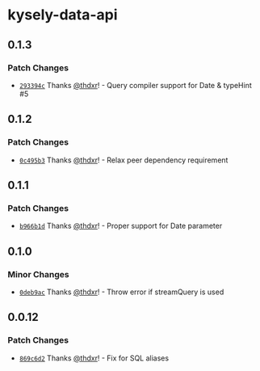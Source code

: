 # kysely-data-api

## 0.1.3

### Patch Changes

- [`293394c`](https://github.com/serverless-stack/kysely-data-api/commit/293394c0980d6d97e70b0eec7e329d7a89e92d73) Thanks [@thdxr](https://github.com/thdxr)! - Query compiler support for Date & typeHint #5

## 0.1.2

### Patch Changes

- [`0c495b3`](https://github.com/serverless-stack/kysely-data-api/commit/0c495b32eca982a915656c3f0a1ca9d11b7ebd07) Thanks [@thdxr](https://github.com/thdxr)! - Relax peer dependency requirement

## 0.1.1

### Patch Changes

- [`b966b1d`](https://github.com/serverless-stack/kysely-data-api/commit/b966b1d6de4f7c43d64e2c844549b27b5968b93e) Thanks [@thdxr](https://github.com/thdxr)! - Proper support for Date parameter

## 0.1.0

### Minor Changes

- [`0deb9ac`](https://github.com/serverless-stack/kysely-data-api/commit/0deb9ac392b984f1e559dbd05a3e0117cccff638) Thanks [@thdxr](https://github.com/thdxr)! - Throw error if streamQuery is used

## 0.0.12

### Patch Changes

- [`869c6d2`](https://github.com/serverless-stack/kysely-data-api/commit/869c6d20f84610cefd6fe3cad755906d8f78f6af) Thanks [@thdxr](https://github.com/thdxr)! - Fix for SQL aliases
